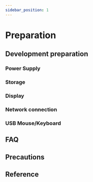 ```yaml
---
sidebar_position: 1
---
```


# Preparation

## Development preparation

### Power Supply

### Storage

### Display

### Network connection

### USB Mouse/Keyboard

## FAQ

## Precautions

## Reference
